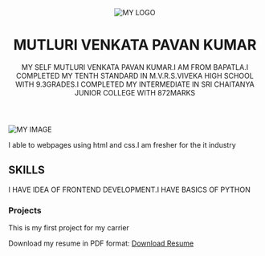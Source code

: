 <!DOCTYPE html>
<html>
  <head>
    <title>My portfolio</title>
  </head>
  <body>
    <header>
        <img src="https://as2.ftcdn.net/v2/jpg/02/72/92/57/1000_F_272925704_1qM9NGnvwWjuKekr4SyZvmLtb7clTNBL.jpg" alt="MY LOGO">
        <h1>MUTLURI VENKATA PAVAN KUMAR</h1>
        <p>MY SELF MUTLURI VENKATA PAVAN KUMAR.I AM FROM BAPATLA.I COMPLETED MY TENTH STANDARD IN M.V.R.S.VIVEKA HIGH SCHOOL WITH 9.3GRADES.I COMPLETED MY INTERMEDIATE IN SRI CHAITANYA JUNIOR COLLEGE WITH 872MARKS</p>
    </header>
    <section>
              <img src="https://cdn.glitch.global/b8440059-004b-4044-ad74-a4a37e5467c3/my.jpg?v=1709146797492" alt="MY IMAGE">
              <p>I able to webpages using html and css.I am fresher for the it industry</p>
              <h2>SKILLS</h2>
              <P>I HAVE IDEA OF FRONTEND DEVELOPMENT.I HAVE BASICS OF PYTHON</P>
              <h3>Projects</h3>
              <p>This is my first project for my carrier</p>
          <footer>
        <p>Download my resume in PDF format: <a href="path/to/your/resume.pdf" download="Your_Name_Resume.pdf">Download Resume</a></p>
    </footer>
 </section>
  </body>
</html>
